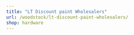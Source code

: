 ```yaml
---
title: "LT Discount paint Wholesalers"
url: /woodstock/lt-discount-paint-wholesalers/
shop: hardware
---
```

